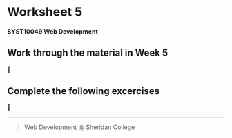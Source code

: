 # Worksheet 5
#### SYST10049 Web Development

## Work through the material in Week 5

:construction:

## Complete the following excercises

:construction:







---

> Web Development @ Sheridan College
